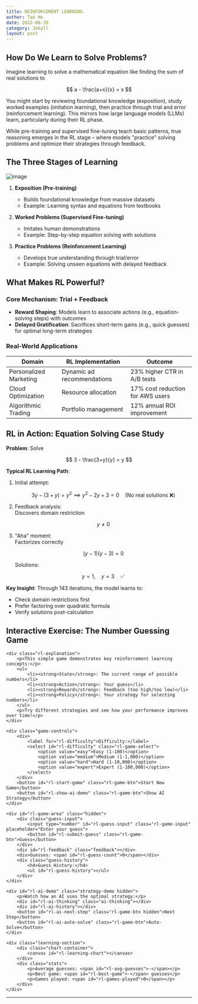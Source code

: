 ```yaml
---
title: REINFORCEMENT LEARNING
author: Tao He
date: 2022-06-30
category: Jekyll
layout: post
---
```


## How Do We Learn to Solve Problems?

Imagine learning to solve a mathematical equation like finding the sum of real solutions to 

$$
a - \frac{a+x}{x} = x
$$

You might start by reviewing foundational knowledge (exposition), study worked examples (imitation learning), then practice through trial and error (reinforcement learning). This mirrors how large language models (LLMs) learn, particularly during their RL phase.

While pre-training and supervised fine-tuning teach basic patterns, true reasoning emerges in the RL stage – where models "practice" solving problems and optimize their strategies through feedback.

## The Three Stages of Learning

![image](https://github.com/user-attachments/assets/db236b6f-54ee-475a-8df9-7028e26f84cf)

1. **Exposition (Pre-training)**  
   - Builds foundational knowledge from massive datasets  
   - Example: Learning syntax and equations from textbooks  

2. **Worked Problems (Supervised Fine-tuning)**  
   - Imitates human demonstrations  
   - Example: Step-by-step equation solving with solutions  

3. **Practice Problems (Reinforcement Learning)**  
   - Develops true understanding through trial/error  
   - Example: Solving unseen equations with delayed feedback  

## What Makes RL Powerful?

### Core Mechanism: Trial + Feedback
- **Reward Shaping**: Models learn to associate actions (e.g., equation-solving steps) with outcomes
- **Delayed Gratification**: Sacrifices short-term gains (e.g., quick guesses) for optimal long-term strategies

### Real-World Applications
<table>
    <thead>
        <tr>
            <th>Domain</th>
            <th>RL Implementation</th>
            <th>Outcome</th>
        </tr>
    </thead>
    <tbody>
        <tr>
            <td>Personalized Marketing</td>
            <td>Dynamic ad recommendations</td>
            <td>23% higher CTR in A/B tests</td>
        </tr>
        <tr>
            <td>Cloud Optimization</td>
            <td>Resource allocation</td>
            <td>17% cost reduction for AWS users</td>
        </tr>
        <tr>
            <td>Algorithmic Trading</td>
            <td>Portfolio management</td>
            <td>12% annual ROI improvement</td>
        </tr>
    </tbody>
</table>


## RL in Action: Equation Solving Case Study

**Problem**: Solve 

$$
3 - \frac{3+y}{y} = y
$$

**Typical RL Learning Path**:

1. Initial attempt:

   $$
   3y - (3+y) = y^2 \implies y^2 - 2y + 3 = 0 \quad \text{(No real solutions ❌)}
   $$

2. Feedback analysis:  
   Discovers domain restriction 

   $$
   y ≠ 0
   $$

3. "Aha" moment:  
   Factorizes correctly 

   $$
   (y-1)(y-3) = 0 
   $$

   Solutions: 

   $$
   y = 1, \quad y = 3 \quad ✅
   $$

**Key Insight**: Through 143 iterations, the model learns to:  
- Check domain restrictions first  
- Prefer factoring over quadratic formula  
- Verify solutions post-calculation

## Interactive Exercise: The Number Guessing Game
<div class="rl-game-module">
    
    <div class="rl-explanation">
        <p>This simple game demonstrates key reinforcement learning concepts:</p>
        <ul>
            <li><strong>State</strong>: The current range of possible numbers</li>
            <li><strong>Action</strong>: Your guess</li>
            <li><strong>Reward</strong>: Feedback (too high/too low)</li>
            <li><strong>Policy</strong>: Your strategy for selecting numbers</li>
        </ul>
        <p>Try different strategies and see how your performance improves over time!</p>
    </div>

    <div class="game-controls">
        <div>
            <label for="rl-difficulty">Difficulty:</label>
            <select id="rl-difficulty" class="rl-game-select">
                <option value="easy">Easy (1-100)</option>
                <option value="medium">Medium (1-1,000)</option>
                <option value="hard">Hard (1-10,000)</option>
                <option value="expert">Expert (1-100,000)</option>
            </select>
        </div>
        <button id="rl-start-game" class="rl-game-btn">Start New Game</button>
        <button id="rl-show-ai-demo" class="rl-game-btn">Show AI Strategy</button>
    </div>

    <div id="rl-game-area" class="hidden">
        <div class="guess-input">
            <input type="number" id="rl-guess-input" class="rl-game-input" placeholder="Enter your guess">
            <button id="rl-submit-guess" class="rl-game-btn">Guess</button>
        </div>
        <div id="rl-feedback" class="feedback"></div>
        <div>Guesses: <span id="rl-guess-count">0</span></div>
        <div class="guess-history">
            <h4>Guess History:</h4>
            <ul id="rl-guess-history"></ul>
        </div>
    </div>

    <div id="rl-ai-demo" class="strategy-demo hidden">
        <p>Watch how an AI uses the optimal strategy:</p>
        <div id="rl-ai-thinking" class="ai-thinking"></div>
        <div id="rl-ai-history"></div>
        <button id="rl-ai-next-step" class="rl-game-btn hidden">Next Step</button>
        <button id="rl-ai-auto-solve" class="rl-game-btn">Auto-Solve</button>
    </div>
    
    <div class="learning-section">
        <div class="chart-container">
            <canvas id="rl-learning-chart"></canvas>
        </div>
        <div class="stats">
            <p>Average guesses: <span id="rl-avg-guesses">-</span></p>
            <p>Best game: <span id="rl-best-game">-</span> guesses</p>
            <p>Games played: <span id="rl-games-played">0</span></p>
        </div>
    </div>
</div>

<!-- Include Chart.js if not already in your site -->
<script src="https://cdnjs.cloudflare.com/ajax/libs/Chart.js/3.7.1/chart.min.js"></script>

<!-- Number Guessing Game Script -->
<script>
    // Immediately-invoked function expression to avoid global namespace pollution
    (function() {
        // Game variables
        let targetNumber;
        let minRange;
        let maxRange;
        let guessCount;
        let gameActive = false;
        let gameHistory = [];
        let aiDemoActive = false;
        let aiCurrentMin;
        let aiCurrentMax;
        let aiGuessCount;
        let aiStepInterval;

        // DOM elements
        const difficultySelect = document.getElementById('rl-difficulty');
        const startGameBtn = document.getElementById('rl-start-game');
        const showAiDemoBtn = document.getElementById('rl-show-ai-demo');
        const gameArea = document.getElementById('rl-game-area');
        const rangeDisplay = document.getElementById('rl-range-display');
        const guessInput = document.getElementById('rl-guess-input');
        const submitGuessBtn = document.getElementById('rl-submit-guess');
        const feedbackEl = document.getElementById('rl-feedback');
        const guessCountEl = document.getElementById('rl-guess-count');
        const guessHistoryEl = document.getElementById('rl-guess-history');
        const aiDemo = document.getElementById('rl-ai-demo');
        const aiThinking = document.getElementById('rl-ai-thinking');
        const aiHistory = document.getElementById('rl-ai-history');
        const aiNextStepBtn = document.getElementById('rl-ai-next-step');
        const aiAutoSolveBtn = document.getElementById('rl-ai-auto-solve');
        const avgGuessesEl = document.getElementById('rl-avg-guesses');
        const bestGameEl = document.getElementById('rl-best-game');
        const gamesPlayedEl = document.getElementById('rl-games-played');

        // Initialize learning chart
        let learningChart;
      // Initialize learning chart with proper y-axis scaling
      function initChart() {
          const ctx = document.getElementById('rl-learning-chart').getContext('2d');
          learningChart = new Chart(ctx, {
              type: 'line',
              data: {
                  labels: ['Game 1'],  // Initialize with at least one label
                  datasets: [{
                      label: 'Your Guesses',
                      data: [null],  // Initialize with null to prevent zero value
                      borderColor: '#3498db',
                      backgroundColor: 'rgba(52, 152, 219, 0.2)',
                      tension: 0.1,
                      fill: true
                  },
                  {
                      label: 'Optimal (Binary Search)',
                      data: [null],  // Initialize with null to prevent zero value
                      borderColor: '#27ae60',
                      borderDash: [5, 5],
                      pointRadius: 0
                  }]
              },
              options: {
                  responsive: true,
                  scales: {
                      y: {
                          beginAtZero: true,
                          min: 0,
                          suggestedMin: 1,
                          suggestedMax: 10,  // Start with a reasonable scale for guesses
                          ticks: {
                              stepSize: 1,  // Use whole numbers for guesses
                              precision: 0
                          },
                          title: {
                              display: true,
                              text: 'Number of Guesses'
                          }
                      },
                      x: {
                          title: {
                              display: true,
                              text: 'Game Number'
                          }
                      }
                  },
                  animation: {
                      duration: 500
                  }
              }
          });
      }


        // Get range based on difficulty
        function getDifficultyRange(difficulty) {
            switch(difficulty) {
                case 'easy': return [1, 100];
                case 'medium': return [1, 1000];
                case 'hard': return [1, 10000];
                case 'expert': return [1, 100000];
                default: return [1, 100];
            }
        }

        // Calculate optimal number of guesses using binary search
        function calculateOptimalGuesses(min, max) {
            return Math.ceil(Math.log2(max - min + 1));
        }

        // Start a new game
        function startGame() {
            const [min, max] = getDifficultyRange(difficultySelect.value);
            minRange = min;
            maxRange = max;
            targetNumber = Math.floor(Math.random() * (max - min + 1)) + min;
            guessCount = 0;
            gameActive = true;
            
            // Update UI
            gameArea.classList.remove('hidden');
            rangeDisplay.textContent = `between ${min} and ${max}`;
            feedbackEl.textContent = '';
            feedbackEl.className = 'feedback';
            guessCountEl.textContent = '0';
            guessHistoryEl.innerHTML = '';
            guessInput.value = '';
            guessInput.focus();
            
            console.log(`Game started: Target number is ${targetNumber}`);
        }

        // Make a guess
        function makeGuess() {
            if (!gameActive) return;
            
            const guess = parseInt(guessInput.value);
            if (isNaN(guess) || guess < minRange || guess > maxRange) {
                feedbackEl.textContent = `Please enter a valid number between ${minRange} and ${maxRange}`;
                feedbackEl.className = 'feedback';
                return;
            }
            
            guessCount++;
            guessCountEl.textContent = guessCount;
            
            // Add to history
            const listItem = document.createElement('li');
            
            if (guess === targetNumber) {
                feedbackEl.textContent = `Correct! You found the number in ${guessCount} guesses.`;
                feedbackEl.className = 'feedback correct';
                listItem.textContent = `Guess #${guessCount}: ${guess} - CORRECT!`;
                endGame();
            } else if (guess < targetNumber) {
                feedbackEl.textContent = 'Too low! Try a higher number.';
                feedbackEl.className = 'feedback too-low';
                listItem.textContent = `Guess #${guessCount}: ${guess} - Too low`;
            } else {
                feedbackEl.textContent = 'Too high! Try a lower number.';
                feedbackEl.className = 'feedback too-high';
                listItem.textContent = `Guess #${guessCount}: ${guess} - Too high`;
            }
            
            guessHistoryEl.appendChild(listItem);
            guessInput.value = '';
            guessInput.focus();
        }

        // End the game and update statistics
        function endGame() {
            gameActive = false;
            
            // Add to game history
            gameHistory.push({
                difficulty: difficultySelect.value,
                range: [minRange, maxRange],
                guesses: guessCount,
                optimal: calculateOptimalGuesses(minRange, maxRange)
            });
            
            // Update chart
            updateChart();
            
            // Update statistics
            updateStats();
        }

        // Update the learning curve chart
      // Update the learning curve chart with better handling
      function updateChart() {
          if (gameHistory.length === 0) return;
          
          learningChart.data.labels = gameHistory.map((_, i) => `Game ${i + 1}`);
          learningChart.data.datasets[0].data = gameHistory.map(game => game.guesses);
          learningChart.data.datasets[1].data = gameHistory.map(game => game.optimal);
          
          // Update y-axis scale based on actual data
          const maxGuesses = Math.max(...gameHistory.map(game => game.guesses));
          learningChart.options.scales.y.suggestedMax = Math.max(10, Math.ceil(maxGuesses * 1.2));
          
          learningChart.update();
      }

        // Update statistics display
        function updateStats() {
            if (gameHistory.length === 0) return;
            
            const totalGuesses = gameHistory.reduce((sum, game) => sum + game.guesses, 0);
            const average = totalGuesses / gameHistory.length;
            const best = Math.min(...gameHistory.map(game => game.guesses));
            
            avgGuessesEl.textContent = average.toFixed(1);
            bestGameEl.textContent = best;
            gamesPlayedEl.textContent = gameHistory.length;
        }

        // AI Demo functions
        function startAiDemo() {
            aiDemo.classList.remove('hidden');
            aiCurrentMin = minRange;
            aiCurrentMax = maxRange;
            aiGuessCount = 0;
            aiHistory.innerHTML = '';
            aiThinking.textContent = 'Thinking...';
            aiNextStepBtn.classList.remove('hidden');
            
            // Show first step after a short delay
            setTimeout(() => {
                aiDemoActive = true;
                aiNextStep();
            }, 1000);
        }

        function aiNextStep() {
            if (!aiDemoActive) return;
            
            aiGuessCount++;
            const middleValue = Math.floor((aiCurrentMin + aiCurrentMax) / 2);
            
            const thinkingText = `Step ${aiGuessCount}: Current range is [${aiCurrentMin}-${aiCurrentMax}].\nMiddle value is ${middleValue}`;
            aiThinking.textContent = thinkingText;
            
            const listItem = document.createElement('div');
            
            if (middleValue === targetNumber) {
                listItem.innerHTML = `<strong>Guess #${aiGuessCount}:</strong> ${middleValue} - CORRECT! Found in ${aiGuessCount} steps.`;
                aiDemoActive = false;
                aiNextStepBtn.classList.add('hidden');
            } else if (middleValue < targetNumber) {
                listItem.innerHTML = `<strong>Guess #${aiGuessCount}:</strong> ${middleValue} - Too low`;
                aiCurrentMin = middleValue + 1;
            } else {
                listItem.innerHTML = `<strong>Guess #${aiGuessCount}:</strong> ${middleValue} - Too high`;
                aiCurrentMax = middleValue - 1;
            }
            
            aiHistory.appendChild(listItem);
        }

        function aiAutoSolve() {
            if (aiStepInterval) {
                clearInterval(aiStepInterval);
                aiAutoSolveBtn.textContent = 'Auto-Solve';
                aiStepInterval = null;
                return;
            }
            
            if (!aiDemoActive) {
                startAiDemo();
            }
            
            aiAutoSolveBtn.textContent = 'Stop Auto-Solve';
            aiNextStepBtn.classList.add('hidden');
            
            aiStepInterval = setInterval(() => {
                if (!aiDemoActive) {
                    clearInterval(aiStepInterval);
                    aiAutoSolveBtn.textContent = 'Auto-Solve';
                    return;
                }
                aiNextStep();
            }, 1000);
        }

        // Event listeners
        startGameBtn.addEventListener('click', startGame);
        submitGuessBtn.addEventListener('click', makeGuess);
        guessInput.addEventListener('keypress', (e) => {
            if (e.key === 'Enter') makeGuess();
        });
        showAiDemoBtn.addEventListener('click', startAiDemo);
        aiNextStepBtn.addEventListener('click', aiNextStep);
        aiAutoSolveBtn.addEventListener('click', aiAutoSolve);

        // Initialize
        initChart();
    })();
</script>

---
